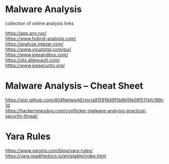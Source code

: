 # Malware Analysis
collection of online analysis links

https://app.any.run/
</br>
https://www.hybrid-analysis.com/
</br>
https://analyze.intezer.com/
</br>
https://www.virustotal.com/gui/
</br>
https://www.joesandbox.com/
</br>
https://otx.alienvault.com/
</br>
https://www.joesecurity.org/

# Malware Analysis – Cheat Sheet
https://gist.github.com/404NetworkError/a81591849f5b6b5fe09f517efc189c1d
</br>
https://hackernewsdog.com/conflicker-malware-analysis-practical-security-threat/
</br>

# Yara Rules
https://www.varonis.com/blog/yara-rules/
</br>
https://yara.readthedocs.io/en/stable/index.html

